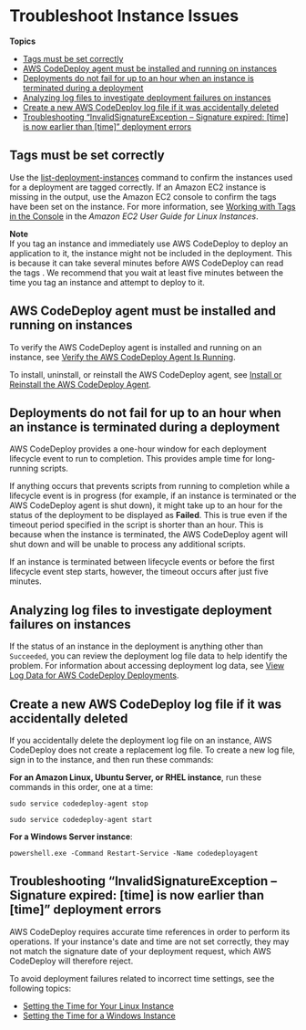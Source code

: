 # Troubleshoot Instance Issues<a name="troubleshooting-ec2-instances"></a>

**Topics**
+ [Tags must be set correctly](#troubleshooting-ec2-tags)
+ [AWS CodeDeploy agent must be installed and running on instances](#troubleshooting-sds-agent)
+ [Deployments do not fail for up to an hour when an instance is terminated during a deployment](#troubleshooting-one-hour-timeout)
+ [Analyzing log files to investigate deployment failures on instances](#troubleshooting-deploy-failures)
+ [Create a new AWS CodeDeploy log file if it was accidentally deleted](#troubleshooting-create-new-log-file)
+ [Troubleshooting “InvalidSignatureException – Signature expired: \[time\] is now earlier than \[time\]” deployment errors](#troubleshooting-instance-time-failures)

## Tags must be set correctly<a name="troubleshooting-ec2-tags"></a>

Use the [list\-deployment\-instances](http://docs.aws.amazon.com/cli/latest/reference/deploy/list-deployment-instances.html) command to confirm the instances used for a deployment are tagged correctly\. If an Amazon EC2 instance is missing in the output, use the Amazon EC2 console to confirm the tags have been set on the instance\. For more information, see [Working with Tags in the Console](http://docs.aws.amazon.com/AWSEC2/latest/UserGuide/Using_Tags.html#Using_Tags_Console) in the *Amazon EC2 User Guide for Linux Instances*\.

**Note**  
If you tag an instance and immediately use AWS CodeDeploy to deploy an application to it, the instance might not be included in the deployment\. This is because it can take several minutes before AWS CodeDeploy can read the tags \. We recommend that you wait at least five minutes between the time you tag an instance and attempt to deploy to it\.

## AWS CodeDeploy agent must be installed and running on instances<a name="troubleshooting-sds-agent"></a>

To verify the AWS CodeDeploy agent is installed and running on an instance, see [Verify the AWS CodeDeploy Agent Is Running](codedeploy-agent-operations-verify.md)\.

To install, uninstall, or reinstall the AWS CodeDeploy agent, see [Install or Reinstall the AWS CodeDeploy Agent](codedeploy-agent-operations-install.md)\.

## Deployments do not fail for up to an hour when an instance is terminated during a deployment<a name="troubleshooting-one-hour-timeout"></a>

AWS CodeDeploy provides a one\-hour window for each deployment lifecycle event to run to completion\. This provides ample time for long\-running scripts\. 

If anything occurs that prevents scripts from running to completion while a lifecycle event is in progress \(for example, if an instance is terminated or the AWS CodeDeploy agent is shut down\), it might take up to an hour for the status of the deployment to be displayed as **Failed**\. This is true even if the timeout period specified in the script is shorter than an hour\. This is because when the instance is terminated, the AWS CodeDeploy agent will shut down and will be unable to process any additional scripts\. 

If an instance is terminated between lifecycle events or before the first lifecycle event step starts, however, the timeout occurs after just five minutes\. 

## Analyzing log files to investigate deployment failures on instances<a name="troubleshooting-deploy-failures"></a>

If the status of an instance in the deployment is anything other than `Succeeded`, you can review the deployment log file data to help identify the problem\. For information about accessing deployment log data, see [View Log Data for AWS CodeDeploy Deployments](deployments-view-logs.md)\.

## Create a new AWS CodeDeploy log file if it was accidentally deleted<a name="troubleshooting-create-new-log-file"></a>

If you accidentally delete the deployment log file on an instance, AWS CodeDeploy does not create a replacement log file\. To create a new log file, sign in to the instance, and then run these commands:

**For an Amazon Linux, Ubuntu Server, or RHEL instance**, run these commands in this order, one at a time:

```
sudo service codedeploy-agent stop
```

```
sudo service codedeploy-agent start
```

**For a Windows Server instance**:

```
powershell.exe -Command Restart-Service -Name codedeployagent
```

## Troubleshooting “InvalidSignatureException – Signature expired: \[time\] is now earlier than \[time\]” deployment errors<a name="troubleshooting-instance-time-failures"></a>

AWS CodeDeploy requires accurate time references in order to perform its operations\. If your instance's date and time are not set correctly, they may not match the signature date of your deployment request, which AWS CodeDeploy will therefore reject\.

To avoid deployment failures related to incorrect time settings, see the following topics: 
+  [Setting the Time for Your Linux Instance](http://docs.aws.amazon.com/AWSEC2/latest/UserGuide/set-time.html)
+  [Setting the Time for a Windows Instance](http://docs.aws.amazon.com/AWSEC2/latest/WindowsGuide/windows-set-time.html)
